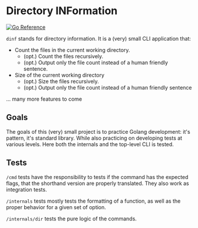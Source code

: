 # Directory INFormation

[![Go Reference](https://pkg.go.dev/badge/github.com/Skylli202/go-dinf.svg)](https://pkg.go.dev/github.com/Skylli202/go-dinf)

`dinf` stands for directory information.
It is a (very) small CLI application that:

- Count the files in the current working directory.
  - (opt.) Count the files recursively.
  - (opt.) Output only the file count instead of a human friendly sentence.
- Size of the current working directory
  - (opt.) Size the files recursively.
  - (opt.) Output only the file count instead of a human friendly sentence

... many more features to come

## Goals

The goals of this (very) small project is to practice Golang development:
it's pattern, it's standard library.
While also practicing on developing tests at various levels.
Here both the internals and the top-level CLI is tested.

## Tests

`/cmd` tests have the responsibility to tests if the command has the expected
flags, that the shorthand version are properly translated.
They also work as integration tests.

`/internals` tests mostly tests the formatting of a function, as well as
the proper behavior for a given set of option.

`/internals/dir` tests the pure logic of the commands.
